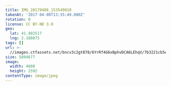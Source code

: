 ```yaml
---
title: IMG_20170408_153549810
takenAt: '2017-04-08T13:35:49.000Z'
rotation: 0
license: CC BY-ND 3.0
geo:
  lat: 41.402517
  lng: 2.188875
tags: []
url: >-
  //images.ctfassets.net/bncv3c2gt878/6YrRf4G6xBphvDCA6LEhqV/7b3221cb5e37419ea164ba3a888c53ac/img_20170408_153549810_33293619503_o
size: 5894677
image:
  width: 4608
  height: 2592
contentType: image/jpeg
---
```


